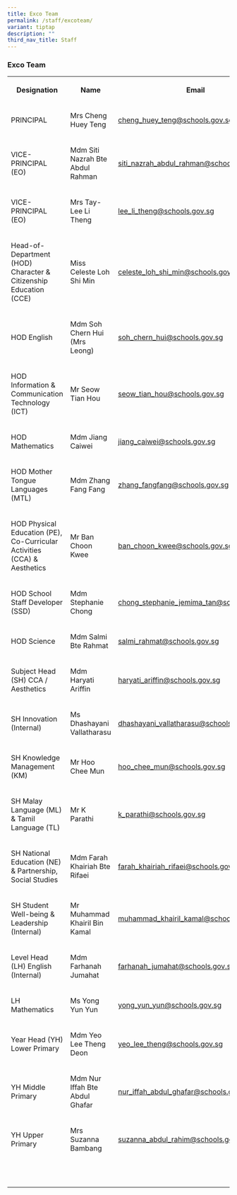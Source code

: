 ```yaml
---
title: Exco Team
permalink: /staff/excoteam/
variant: tiptap
description: ""
third_nav_title: Staff
---
```

<h3><strong>Exco Team</strong></h3>
<table style="minWidth: 75px">
<colgroup>
<col>
<col>
<col>
</colgroup>
<tbody>
<tr>
<th rowspan="1" colspan="1">
<p>Designation</p>
</th>
<th rowspan="1" colspan="1">
<p>Name</p>
</th>
<th rowspan="1" colspan="1">
<p>Email</p>
</th>
</tr>
<tr>
<td rowspan="1" colspan="1">
<p>PRINCIPAL</p>
</td>
<td rowspan="1" colspan="1">
<p>Mrs Cheng Huey Teng</p>
</td>
<td rowspan="1" colspan="1">
<p><a href="mailto:cheng_huey_teng@schools.gov.sg" rel="noopener noreferrer nofollow" target="_blank"><u>cheng_huey_teng@schools.gov.sg</u></a>
</p>
</td>
</tr>
<tr>
<td rowspan="1" colspan="1">
<p>VICE-PRINCIPAL (EO)</p>
</td>
<td rowspan="1" colspan="1">
<p>Mdm Siti Nazrah Bte Abdul Rahman</p>
</td>
<td rowspan="1" colspan="1">
<p><a href="mailto:cheng_huey_teng@schools.gov.sg" rel="noopener noreferrer nofollow" target="_blank"><u>siti_nazrah_abdul_rahman@schools.gov.sg</u></a>
</p>
</td>
</tr>
<tr>
<td rowspan="1" colspan="1">
<p>VICE-PRINCIPAL (EO)</p>
</td>
<td rowspan="1" colspan="1">
<p>Mrs Tay-Lee Li Theng</p>
</td>
<td rowspan="1" colspan="1">
<p><a href="mailto:cheng_huey_teng@schools.gov.sg" rel="noopener noreferrer nofollow" target="_blank"><u>lee_li_theng@schools.gov.sg</u></a>
</p>
</td>
</tr>
<tr>
<td rowspan="1" colspan="1">
<p>Head-of-Department (HOD) Character &amp; Citizenship Education (CCE)</p>
</td>
<td rowspan="1" colspan="1">
<p>Miss Celeste Loh Shi Min</p>
</td>
<td rowspan="1" colspan="1">
<p><a href="mailto:cheng_huey_teng@schools.gov.sg" rel="noopener noreferrer nofollow" target="_blank"><u>celeste_loh_shi_min@schools.gov.sg</u></a>
</p>
</td>
</tr>
<tr>
<td rowspan="1" colspan="1">
<p>HOD English</p>
</td>
<td rowspan="1" colspan="1">
<p>Mdm Soh Chern Hui (Mrs Leong)</p>
</td>
<td rowspan="1" colspan="1">
<p><a href="mailto:cheng_huey_teng@schools.gov.sg" rel="noopener noreferrer nofollow" target="_blank"><u>soh_chern_hui@schools.gov.sg</u></a>
</p>
</td>
</tr>
<tr>
<td rowspan="1" colspan="1">
<p>HOD Information &amp; Communication Technology (ICT)</p>
</td>
<td rowspan="1" colspan="1">
<p>Mr Seow Tian Hou</p>
</td>
<td rowspan="1" colspan="1">
<p><a href="mailto:cheng_huey_teng@schools.gov.sg" rel="noopener noreferrer nofollow" target="_blank"><u>seow_tian_hou@schools.gov.sg</u></a>
</p>
</td>
</tr>
<tr>
<td rowspan="1" colspan="1">
<p>HOD Mathematics</p>
</td>
<td rowspan="1" colspan="1">
<p>Mdm Jiang Caiwei</p>
</td>
<td rowspan="1" colspan="1">
<p><a href="mailto:cheng_huey_teng@schools.gov.sg" rel="noopener noreferrer nofollow" target="_blank"><u>jiang_caiwei@schools.gov.sg</u></a>
</p>
</td>
</tr>
<tr>
<td rowspan="1" colspan="1">
<p>HOD Mother Tongue Languages (MTL)</p>
</td>
<td rowspan="1" colspan="1">
<p>Mdm Zhang Fang Fang</p>
</td>
<td rowspan="1" colspan="1">
<p><a href="mailto:cheng_huey_teng@schools.gov.sg" rel="noopener noreferrer nofollow" target="_blank"><u>zhang_fangfang@schools.gov.sg</u></a>
</p>
</td>
</tr>
<tr>
<td rowspan="1" colspan="1">
<p>HOD Physical Education (PE), Co-Curricular Activities (CCA) &amp; Aesthetics</p>
</td>
<td rowspan="1" colspan="1">
<p>Mr Ban Choon Kwee</p>
</td>
<td rowspan="1" colspan="1">
<p><a href="mailto:cheng_huey_teng@schools.gov.sg" rel="noopener noreferrer nofollow" target="_blank"><u>ban_choon_kwee@schools.gov.sg</u></a>
</p>
</td>
</tr>
<tr>
<td rowspan="1" colspan="1">
<p>HOD School Staff Developer (SSD)</p>
</td>
<td rowspan="1" colspan="1">
<p>Mdm Stephanie Chong</p>
</td>
<td rowspan="1" colspan="1">
<p><a href="mailto:cheng_huey_teng@schools.gov.sg" rel="noopener noreferrer nofollow" target="_blank"><u>chong_stephanie_jemima_tan@schools.gov.sg</u></a>
</p>
</td>
</tr>
<tr>
<td rowspan="1" colspan="1">
<p>HOD Science</p>
</td>
<td rowspan="1" colspan="1">
<p>Mdm Salmi Bte Rahmat</p>
</td>
<td rowspan="1" colspan="1">
<p><a href="mailto:cheng_huey_teng@schools.gov.sg" rel="noopener noreferrer nofollow" target="_blank"><u>salmi_rahmat@schools.gov.sg</u></a>
</p>
</td>
</tr>
<tr>
<td rowspan="1" colspan="1">
<p>Subject Head (SH) CCA / Aesthetics</p>
</td>
<td rowspan="1" colspan="1">
<p>Mdm Haryati Ariffin</p>
</td>
<td rowspan="1" colspan="1">
<p><a href="mailto:cheng_huey_teng@schools.gov.sg" rel="noopener noreferrer nofollow" target="_blank"><u>haryati_ariffin@schools.gov.sg</u></a>
</p>
</td>
</tr>
<tr>
<td rowspan="1" colspan="1">
<p>SH Innovation (Internal)</p>
</td>
<td rowspan="1" colspan="1">
<p>Ms Dhashayani Vallatharasu</p>
</td>
<td rowspan="1" colspan="1">
<p><a href="mailto:cheng_huey_teng@schools.gov.sg" rel="noopener noreferrer nofollow" target="_blank"><u>dhashayani_vallatharasu@schools.gov.sg</u></a>
</p>
</td>
</tr>
<tr>
<td rowspan="1" colspan="1">
<p>SH Knowledge Management (KM)</p>
</td>
<td rowspan="1" colspan="1">
<p>Mr Hoo Chee Mun</p>
</td>
<td rowspan="1" colspan="1">
<p><a href="mailto:cheng_huey_teng@schools.gov.sg" rel="noopener noreferrer nofollow" target="_blank"><u>hoo_chee_mun@schools.gov.sg</u></a>
</p>
</td>
</tr>
<tr>
<td rowspan="1" colspan="1">
<p>SH Malay Language (ML) &amp; Tamil Language (TL)</p>
</td>
<td rowspan="1" colspan="1">
<p>Mr K Parathi</p>
</td>
<td rowspan="1" colspan="1">
<p><a href="mailto:cheng_huey_teng@schools.gov.sg" rel="noopener noreferrer nofollow" target="_blank"><u>k_parathi@schools.gov.sg</u></a>
</p>
</td>
</tr>
<tr>
<td rowspan="1" colspan="1">
<p>SH National Education (NE) &amp; Partnership, Social Studies</p>
</td>
<td rowspan="1" colspan="1">
<p>Mdm Farah Khairiah Bte Rifaei</p>
</td>
<td rowspan="1" colspan="1">
<p><a href="mailto:cheng_huey_teng@schools.gov.sg" rel="noopener noreferrer nofollow" target="_blank"><u>farah_khairiah_rifaei@schools.gov.sg</u></a>
</p>
</td>
</tr>
<tr>
<td rowspan="1" colspan="1">
<p>SH Student Well-being &amp; Leadership (Internal)</p>
</td>
<td rowspan="1" colspan="1">
<p>Mr Muhammad Khairil Bin Kamal</p>
</td>
<td rowspan="1" colspan="1">
<p><a href="mailto:cheng_huey_teng@schools.gov.sg" rel="noopener noreferrer nofollow" target="_blank"><u>muhammad_khairil_kamal@schools.gov.sg</u></a>
</p>
</td>
</tr>
<tr>
<td rowspan="1" colspan="1">
<p>Level Head (LH) English (Internal)</p>
</td>
<td rowspan="1" colspan="1">
<p>Mdm Farhanah Jumahat</p>
</td>
<td rowspan="1" colspan="1">
<p><a href="mailto:cheng_huey_teng@schools.gov.sg" rel="noopener noreferrer nofollow" target="_blank"><u>farhanah_jumahat@schools.gov.sg</u></a>
</p>
</td>
</tr>
<tr>
<td rowspan="1" colspan="1">
<p>LH Mathematics</p>
</td>
<td rowspan="1" colspan="1">
<p>Ms Yong Yun Yun</p>
</td>
<td rowspan="1" colspan="1">
<p><a href="mailto:cheng_huey_teng@schools.gov.sg" rel="noopener noreferrer nofollow" target="_blank"><u>yong_yun_yun@schools.gov.sg</u></a>
</p>
</td>
</tr>
<tr>
<td rowspan="1" colspan="1">
<p>Year Head (YH) Lower Primary</p>
</td>
<td rowspan="1" colspan="1">
<p>Mdm Yeo Lee Theng Deon</p>
</td>
<td rowspan="1" colspan="1">
<p><a href="mailto:cheng_huey_teng@schools.gov.sg" rel="noopener noreferrer nofollow" target="_blank"><u>yeo_lee_theng@schools.gov.sg</u></a>
</p>
</td>
</tr>
<tr>
<td rowspan="1" colspan="1">
<p>YH Middle Primary</p>
</td>
<td rowspan="1" colspan="1">
<p>Mdm Nur Iffah Bte Abdul Ghafar</p>
</td>
<td rowspan="1" colspan="1">
<p><a href="mailto:cheng_huey_teng@schools.gov.sg" rel="noopener noreferrer nofollow" target="_blank"><u>nur_iffah_abdul_ghafar@schools.gov.sg</u></a>
</p>
</td>
</tr>
<tr>
<td rowspan="1" colspan="1">
<p>YH Upper Primary</p>
</td>
<td rowspan="1" colspan="1">
<p>Mrs Suzanna Bambang</p>
</td>
<td rowspan="1" colspan="1">
<p><a href="mailto:cheng_huey_teng@schools.gov.sg" rel="noopener noreferrer nofollow" target="_blank"><u>suzanna_abdul_rahim@schools.gov.sg</u></a>
</p>
</td>
</tr>
<tr>
<td rowspan="1" colspan="1">
<p>&nbsp;</p>
</td>
<td rowspan="1" colspan="1">
<p>&nbsp;</p>
</td>
<td rowspan="1" colspan="1">
<p>&nbsp;</p>
</td>
</tr>
</tbody>
</table>
<p></p>